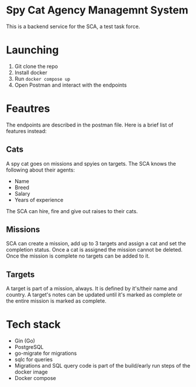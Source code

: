 # Spy Cat Agency Managemnt System

This is a backend service for the SCA, a test task force.

# Launching

1. Git clone the repo
2. Install docker
3. Run `docker compose up`
4. Open Postman and interact with the endpoints

# Feautres

The endpoints are described in the postman file. Here is a brief list of features instead:

## Cats

A spy cat goes on missions and spyies on targets. The SCA knows the following about their agents:

- Name
- Breed
- Salary
- Years of experience

The SCA can hire, fire and give out raises to their cats.

## Missions

SCA can create a mission, add up to 3 targets and assign a cat and set the completion status. Once a cat is assigned the
mission cannot be deleted. Once the mission is complete no targets can be added to it.

## Targets

A target is part of a mission, always. It is defined by it's/their name and country. A target's notes can be updated
until it's marked as complete or the entire mission is marked as complete.

# Tech stack

- Gin (Go)
- PostgreSQL
- go-migrate for migrations
- sqlc for queries
- Migrations and SQL query code is part of the build/early run steps of the docker image
- Docker compose